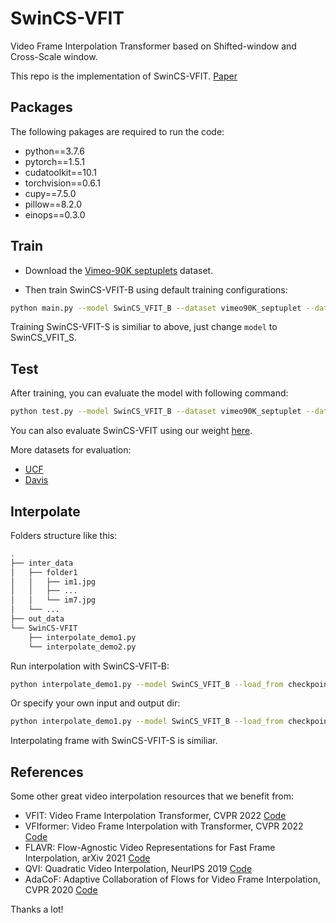 # SwinCS-VFIT

Video Frame Interpolation Transformer based on Shifted-window and Cross-Scale window.

This repo is the implementation of SwinCS-VFIT. [Paper](https://www.arocmag.com/abs/2023.07.0344)

## Packages

The following pakages are required to run the code:

* python==3.7.6
* pytorch==1.5.1
* cudatoolkit==10.1
* torchvision==0.6.1
* cupy==7.5.0
* pillow==8.2.0
* einops==0.3.0

## Train

* Download the [Vimeo-90K septuplets](http://toflow.csail.mit.edu/) dataset.

* Then train SwinCS-VFIT-B using default training configurations:

```sh
python main.py --model SwinCS_VFIT_B --dataset vimeo90K_septuplet --data_root <dataset_path>
```

Training SwinCS-VFIT-S is similiar to above, just change ```model``` to SwinCS_VFIT_S.

## Test

After training, you can evaluate the model with following command:

```sh
python test.py --model SwinCS_VFIT_B --dataset vimeo90K_septuplet --data_root <dataset_path> --load_from checkpoints/SwinCS_VFIT_B/model_best.pth
```

You can also evaluate SwinCS-VFIT using our weight [here](https://drive.google.com/drive/folders/1J8Onvc3OjuGnkCzJ88FQ5oIlObxRxP4Q?usp=sharing).

More datasets for evaluation:

* [UCF](https://www.google.com/url?q=https%3A%2F%2Fwww.dropbox.com%2Fs%2Fdbihqk5deobn0f7%2Fucf101_extracted.zip%3Fdl%3D0&sa=D&sntz=1&usg=AFQjCNE8CyLdENKhJf2eyFUWu6G2D1iJUQ)
* [Davis](https://www.google.com/url?q=https%3A%2F%2Fwww.dropbox.com%2Fs%2F9t6x7fi9ui0x6bt%2Fdavis-90.zip%3Fdl%3D0&sa=D&sntz=1&usg=AFQjCNG7jT-Up65GD33d1tUftjPYNdQxkg)

## Interpolate

Folders structure like this:

```sh
.
├── inter_data
│   ├── folder1
│   │   ├── im1.jpg
│   │   ├── ...
│   │   └── im7.jpg
│   └── ...
├── out_data
└── SwinCS-VFIT
    ├── interpolate_demo1.py
    └── interpolate_demo2.py
```

Run interpolation with SwinCS-VFIT-B:

```sh
python interpolate_demo1.py --model SwinCS_VFIT_B --load_from checkpoints/SwinCS_VFIT_B/model_best.pth
```

Or specify your own input and output dir:

```sh
python interpolate_demo1.py --model SwinCS_VFIT_B --load_from checkpoints/SwinCS_VFIT_B/model_best.pth --img_path <path/to/inter_data> --out_path <path/to/out_data>
```

Interpolating frame with SwinCS-VFIT-S is similiar.

## References

Some other great video interpolation resources that we benefit from:

* VFIT: Video Frame Interpolation Transformer, CVPR 2022 [Code](https://github.com/zhshi0816/Video-Frame-Interpolation-Transformer)
* VFIformer: Video Frame Interpolation with Transformer, CVPR 2022 [Code](https://github.com/dvlab-research/VFIformer)
* FLAVR: Flow-Agnostic Video Representations for Fast Frame Interpolation, arXiv 2021 [Code](https://github.com/tarun005/FLAVR)
* QVI: Quadratic Video Interpolation, NeurIPS 2019 [Code](https://github.com/xuxy09/QVI)
* AdaCoF: Adaptive Collaboration of Flows for Video Frame Interpolation, CVPR 2020 [Code](https://github.com/HyeongminLEE/AdaCoF-pytorch)

Thanks a lot!
